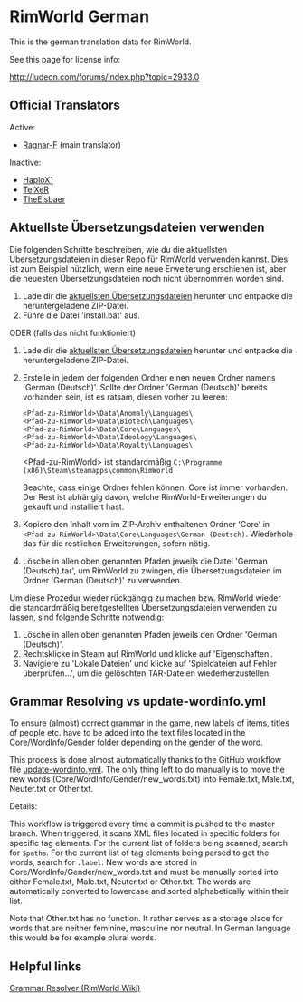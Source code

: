 RimWorld German
================

This is the german translation data for RimWorld.

See this page for license info:

http://ludeon.com/forums/index.php?topic=2933.0

Official Translators
--------------------
Active:
- [Ragnar-F](https://github.com/Ragnar-F) (main translator)

Inactive:
- [HaploX1](https://github.com/HaploX1)
- [TeiXeR](https://github.com/TeiXeR)
- [TheEisbaer](https://github.com/TheEisbaer)

Aktuellste Übersetzungsdateien verwenden
----------------------------------------
Die folgenden Schritte beschreiben, wie du die aktuellsten Übersetzungsdateien in dieser Repo für RimWorld verwenden kannst. Dies ist zum Beispiel nützlich, wenn eine neue Erweiterung erschienen ist, aber die neuesten Übersetzungsdateien noch nicht übernommen worden sind.
1. Lade dir die [aktuellsten Übersetzungsdateien](https://github.com/Ludeon/RimWorld-de/archive/refs/heads/master.zip) herunter und entpacke die heruntergeladene ZIP-Datei.
2. Führe die Datei 'install.bat' aus.

ODER (falls das nicht funktioniert)

1. Lade dir die [aktuellsten Übersetzungsdateien](https://github.com/Ludeon/RimWorld-de/archive/refs/heads/master.zip) herunter und entpacke die heruntergeladene ZIP-Datei.
2. Erstelle in jedem der folgenden Ordner einen neuen Ordner namens 'German (Deutsch)'. Sollte der Ordner 'German (Deutsch)' bereits vorhanden sein, ist es ratsam, diesen vorher zu leeren:
    ```
    <Pfad-zu-RimWorld>\Data\Anomaly\Languages\
    <Pfad-zu-RimWorld>\Data\Biotech\Languages\
    <Pfad-zu-RimWorld>\Data\Core\Languages\
    <Pfad-zu-RimWorld>\Data\Ideology\Languages\
    <Pfad-zu-RimWorld>\Data\Royalty\Languages\
    ```
    &lt;Pfad-zu-RimWorld&gt; ist standardmäßig ```C:\Programme (x86)\Steam\steamapps\common\RimWorld```
    
    Beachte, dass einige Ordner fehlen können. Core ist immer vorhanden. Der Rest ist abhängig davon, welche RimWorld-Erweiterungen du gekauft und installiert hast. 
4. Kopiere den Inhalt vom im ZIP-Archiv enthaltenen Ordner 'Core' in ```<Pfad-zu-RimWorld>\Data\Core\Languages\German (Deutsch)```. Wiederhole das für die restlichen Erweiterungen, sofern nötig.
5. Lösche in allen oben genannten Pfaden jeweils die Datei 'German (Deutsch).tar', um RimWorld zu zwingen, die Übersetzungsdateien im Ordner 'German (Deutsch)' zu verwenden.

Um diese Prozedur wieder rückgängig zu machen bzw. RimWorld wieder die standardmäßig bereitgestellten Übersetzungsdateien verwenden zu lassen, sind folgende Schritte notwendig:

1. Lösche in allen oben genannten Pfaden jeweils den Ordner 'German (Deutsch)'.
2. Rechtsklicke in Steam auf RimWorld und klicke auf 'Eigenschaften'.
3. Navigiere zu 'Lokale Dateien' und klicke auf 'Spieldateien auf Fehler überprüfen...', um die gelöschten TAR-Dateien wiederherzustellen.

Grammar Resolving vs update-wordinfo.yml
----------------------------------------
To ensure (almost) correct grammar in the game, new labels of items, titles of people etc. have to be added into the text files located in the Core/WordInfo/Gender folder depending on the gender of the word.

This process is done almost automatically thanks to the GitHub workflow file [update-wordinfo.yml](https://github.com/Ludeon/RimWorld-de/blob/master/.github/workflows/update-wordinfo.yml). The only thing left to do manually is to move the new words (Core/WordInfo/Gender/new_words.txt) into Female.txt, Male.txt, Neuter.txt or Other.txt.

Details:

This workflow is triggered every time a commit is pushed to the master branch. When triggered, it scans XML files located in specific folders for specific tag elements. For the current list of folders being scanned, search for ```$paths```. For the current list of tag elements being parsed to get the words, search for ```.label```. New words are stored in Core/WordInfo/Gender/new_words.txt and must be manually sorted into either Female.txt, Male.txt, Neuter.txt or Other.txt. The words are automatically converted to lowercase and sorted alphabetically within their list.

Note that Other.txt has no function. It rather serves as a storage place for words that are neither feminine, masculine nor neutral. In German language this would be for example plural words.

Helpful links
-------------
[Grammar Resolver (RimWorld Wiki)](https://rimworldwiki.com/wiki/Modding_Tutorials/GrammarResolver)
